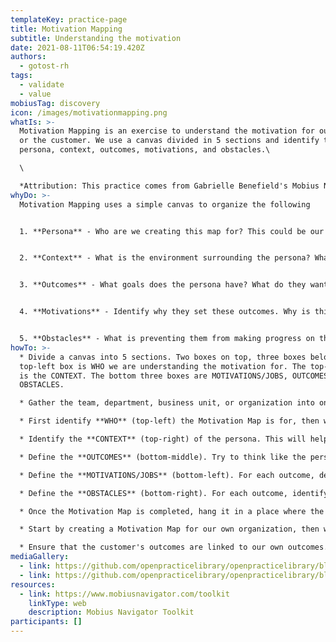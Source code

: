 ```yaml
---
templateKey: practice-page
title: Motivation Mapping
subtitle: Understanding the motivation
date: 2021-08-11T06:54:19.420Z
authors:
  - gotost-rh
tags:
  - validate
  - value
mobiusTag: discovery
icon: /images/motivationmapping.png
whatIs: >-
  Motivation Mapping is an exercise to understand the motivation for ourselves
  or the customer. We use a canvas divided in 5 sections and identify the
  persona, context, outcomes, motivations, and obstacles.\

  \

  *A﻿ttribution: This practice comes from Gabrielle Benefield's Mobius Navigator Toolkit*
whyDo: >-
  Motivation Mapping uses a simple canvas to organize the following


  1﻿. **Persona** - Who are we creating this map for? This could be our own organization, a specific target customer, or a corporate client. 


  2﻿. **Context** - What is the environment surrounding the persona? What platform are we operating on? What are the factors impacting our environment?


  3﻿. **Outcomes** - What goals does the persona have? What do they want to achieve? What state should they be in to say that they have reached their goals?


  4﻿. **Motivations** - Identify why they set these outcomes. Why is this person pursuing these goals?


  5﻿. **Obstacles** - What is preventing them from making progress on their objectives? What are the impediments?
howTo: >-
  * Divide a canvas into 5 sections. Two boxes on top, three boxes below. The
  top-left box is WHO we are understanding the motivation for. The top-right box
  is the CONTEXT. The bottom three boxes are MOTIVATIONS/JOBS, OUTCOMES, and
  OBSTACLES.

  * Gather the team, department, business unit, or organization into one place. 

  * First identify **WHO** (top-left) the Motivation Map is for, then work on the other boxes. If this is a specific customer, be sure to narrow down the persona. Don't forget to give the persona a name!

  * Identify the **CONTEXT** (top-right) of the persona. This will help us understand what environment the persona is operating in and help us step into their shoes when filling in the other boxes.

  * Define the **OUTCOMES** (bottom-middle). Try to think like the persona and define what they would like to achieve. Place the boxes vertically, as each box will need to link to an item in the next section.

  * Define the **MOTIVATIONS/JOBS** (bottom-left). For each outcome, define at least one motivation behind it. Think of why the persona wants to see that outcome.

  * Define the **OBSTACLES** (bottom-right). For each outcome, identify what is preventing the persona from reaching that outcome.

  * Once the Motivation Map is completed, hang it in a place where the team, department, business unit, or organization can see it at all times. This is not a static document. It's a status board that shows the current state, and it needs to be updated regularly. 

  * Start by creating a Motivation Map for our own organization, then work on a Motivation Map for the customer or other business clients. 

  * Ensure that the customer's outcomes are linked to our own outcomes. This helps us understand what products or services should be provided for our customers so that our own outcomes can be met at the same time.
mediaGallery:
  - link: https://github.com/openpracticelibrary/openpracticelibrary/blob/dfe979c10d5f092d05ae84ee831c50134df6d666/static/images/motivationmapping.png?raw=true
  - link: https://github.com/openpracticelibrary/openpracticelibrary/blob/main/static/images/motivationmapexample.png?raw=true
resources:
  - link: https://www.mobiusnavigator.com/toolkit
    linkType: web
    description: Mobius Navigator Toolkit
participants: []
---
```

